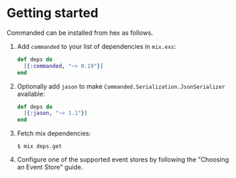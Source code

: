 # Getting started

Commanded can be installed from hex as follows.

1. Add `commanded` to your list of dependencies in `mix.exs`:

    ```elixir
    def deps do
      [{:commanded, "~> 0.19"}]
    end
    ```

2. Optionally add `jason` to make `Commanded.Serialization.JsonSerializer` available:

    ```elixir
    def deps do
      [{:jason, "~> 1.1"}]
    end
    ```

3. Fetch mix dependencies:

    ```console
    $ mix deps.get
    ```

4. Configure one of the supported event stores by following the "Choosing an Event Store" guide.
